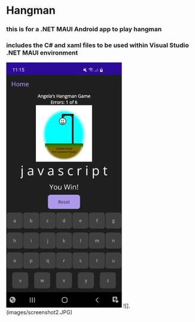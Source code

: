 # Hangman

### this is for a .NET MAUI Android app to play hangman
### includes the C# and xaml files to be used within Visual Studio .NET MAUI environment 
![](images/screenshot.JPG)
![].(images/screenshot2.JPG)
